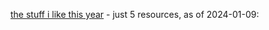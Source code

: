[the stuff i like this year](https://myhub.ai/@mathewlowry/?quality=all&types=like&timeframe=this_year) - just 5 resources, as of 2024-01-09:

